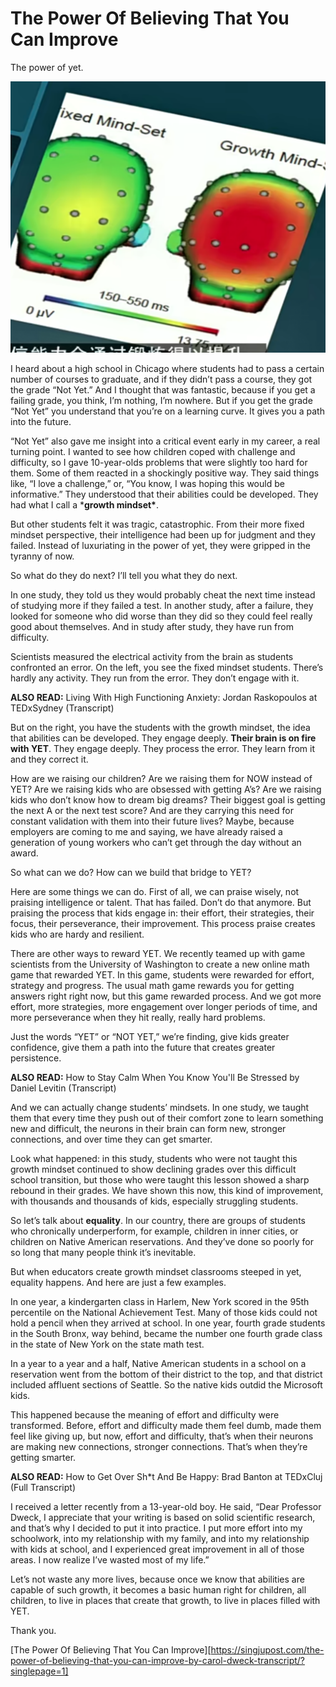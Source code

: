 

# The Power Of Believing That You Can Improve



The power of yet.

![image-20250131110908264](assets/image-20250131110908264.png)

I heard about a high school in Chicago where students had to pass a certain number of courses to graduate, and if they didn’t pass a course, they got the grade “Not Yet.” And I thought that was fantastic, because if you get a failing grade, you think, I’m nothing, I’m nowhere. But if you get the grade “Not Yet” you understand that you’re on a learning curve. It gives you a path into the future.

“Not Yet” also gave me insight into a critical event early in my career, a real turning point. I wanted to see how children coped with challenge and difficulty, so I gave 10-year-olds problems that were slightly too hard for them. Some of them reacted in a shockingly positive way. They said things like, “I love a challenge,” or, “You know, I was hoping this would be informative.” They understood that their abilities could be developed. They had what I call a ***growth mindset\***.

But other students felt it was tragic, catastrophic. From their more fixed mindset perspective, their intelligence had been up for judgment and they failed. Instead of luxuriating in the power of yet, they were gripped in the tyranny of now.

So what do they do next? I’ll tell you what they do next.

In one study, they told us they would probably cheat the next time instead of studying more if they failed a test. In another study, after a failure, they looked for someone who did worse than they did so they could feel really good about themselves. And in study after study, they have run from difficulty.

Scientists measured the electrical activity from the brain as students confronted an error. On the left, you see the fixed mindset students. There’s hardly any activity. They run from the error. They don’t engage with it.

**ALSO READ:** Living With High Functioning Anxiety: Jordan Raskopoulos at TEDxSydney (Transcript)

But on the right, you have the students with the growth mindset, the idea that abilities can be developed. They engage deeply. **Their brain is on fire with YET**. They engage deeply. They process the error. They learn from it and they correct it.

How are we raising our children? Are we raising them for NOW instead of YET? Are we raising kids who are obsessed with getting A’s? Are we raising kids who don’t know how to dream big dreams? Their biggest goal is getting the next A or the next test score? And are they carrying this need for constant validation with them into their future lives? Maybe, because employers are coming to me and saying, we have already raised a generation of young workers who can’t get through the day without an award.

So what can we do? How can we build that bridge to YET?

Here are some things we can do. First of all, we can praise wisely, not praising intelligence or talent. That has failed. Don’t do that anymore. But praising the process that kids engage in: their effort, their strategies, their focus, their perseverance, their improvement. This process praise creates kids who are hardy and resilient.

There are other ways to reward YET. We recently teamed up with game scientists from the University of Washington to create a new online math game that rewarded YET. In this game, students were rewarded for effort, strategy and progress. The usual math game rewards you for getting answers right right now, but this game rewarded process. And we got more effort, more strategies, more engagement over longer periods of time, and more perseverance when they hit really, really hard problems.

Just the words “YET” or “NOT YET,” we’re finding, give kids greater confidence, give them a path into the future that creates greater persistence.

**ALSO READ:** How to Stay Calm When You Know You'll Be Stressed by Daniel Levitin (Transcript)

And we can actually change students’ mindsets. In one study, we taught them that every time they push out of their comfort zone to learn something new and difficult, the neurons in their brain can form new, stronger connections, and over time they can get smarter.

Look what happened: in this study, students who were not taught this growth mindset continued to show declining grades over this difficult school transition, but those who were taught this lesson showed a sharp rebound in their grades. We have shown this now, this kind of improvement, with thousands and thousands of kids, especially struggling students.

So let’s talk about **equality**. In our country, there are groups of students who chronically underperform, for example, children in inner cities, or children on Native American reservations. And they’ve done so poorly for so long that many people think it’s inevitable.

But when educators create growth mindset classrooms steeped in yet, equality happens. And here are just a few examples.

In one year, a kindergarten class in Harlem, New York scored in the 95th percentile on the National Achievement Test. Many of those kids could not hold a pencil when they arrived at school. In one year, fourth grade students in the South Bronx, way behind, became the number one fourth grade class in the state of New York on the state math test.

In a year to a year and a half, Native American students in a school on a reservation went from the bottom of their district to the top, and that district included affluent sections of Seattle. So the native kids outdid the Microsoft kids.

This happened because the meaning of effort and difficulty were transformed. Before, effort and difficulty made them feel dumb, made them feel like giving up, but now, effort and difficulty, that’s when their neurons are making new connections, stronger connections. That’s when they’re getting smarter.

**ALSO READ:** How to Get Over Sh*t And Be Happy: Brad Banton at TEDxCluj (Full Transcript)

I received a letter recently from a 13-year-old boy. He said, “Dear Professor Dweck, I appreciate that your writing is based on solid scientific research, and that’s why I decided to put it into practice. I put more effort into my schoolwork, into my relationship with my family, and into my relationship with kids at school, and I experienced great improvement in all of those areas. I now realize I’ve wasted most of my life.”

Let’s not waste any more lives, because once we know that abilities are capable of such growth, it becomes a basic human right for children, all children, to live in places that create that growth, to live in places filled with YET.

Thank you.







[The Power Of Believing That You Can Improve][https://singjupost.com/the-power-of-believing-that-you-can-improve-by-carol-dweck-transcript/?singlepage=1]